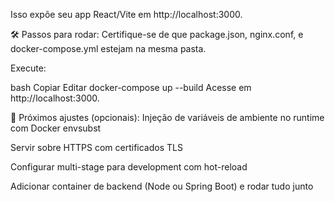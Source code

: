 Isso expõe seu app React/Vite em http://localhost:3000.

🛠 Passos para rodar:
Certifique-se de que package.json, nginx.conf, e docker-compose.yml estejam na mesma pasta.

Execute:

bash
Copiar
Editar
docker-compose up --build
Acesse em http://localhost:3000.

🚀 Próximos ajustes (opcionais):
Injeção de variáveis de ambiente no runtime com Docker envsubst

Servir sobre HTTPS com certificados TLS

Configurar multi-stage para development com hot-reload

Adicionar container de backend (Node ou Spring Boot) e rodar tudo junto